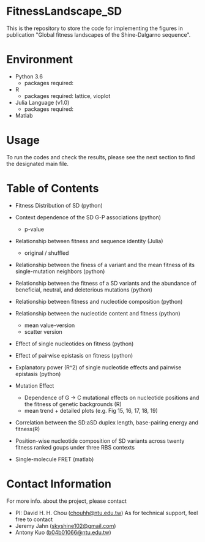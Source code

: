 # FitnessLandscape_SD
This is the repository to store the  code for implementing the figures in publication "Global fitness landscapes of the Shine-Dalgarno sequence".

# Environment
* Python 3.6
  * packages required:
* R
  * packages required: lattice, vioplot
* Julia Language (v1.0)
  * packages required: 
* Matlab 

# Usage
To run the codes and check the results, please see the next section to find the designated main file. 

# Table of Contents
* Fitness Distribution of SD (python)
* Context dependence of the SD G-P associations (python)
  * p-value 
* Relationship between fitness and sequence identity (Julia)
  * original / shuffled
* Relationship between the finess of a variant and the mean fitness of its single-mutation neighbors (python)
* Relationship between the fitness of a SD variants and the abundance of beneficial, neutral, and deleterious mutations (python)
* Relationship between fitness and nucleotide composition (python)
* Relationship between the nucleotide content and fitness (python)
  * mean value-version
  * scatter version
* Effect of single nucleotides on fitness (python)
* Effect of pairwise epistasis on fitness (python)
* Explanatory power (R^2) of single nucleotide effects and pairwise epistasis (python)

* Mutation Effect
  * Dependence of G &rarr; C mutational effects on nucleotide positions and the fitness of genetic backgrounds (R)
  * mean trend + detailed plots (e.g. Fig 15, 16, 17, 18, 19)
* Correlation between the SD:aSD duplex length, base-pairing energy and fitness(R) 
* Position-wise nucleotide composition of SD variants across twenty fitness ranked goups under three RBS contexts

* Single-molecule FRET (matlab)




# Contact Information
For more info. about the project, please contact
* PI: David H. H. Chou (chouhh@ntu.edu.tw)
As for technical support, feel free to contact
* Jeremy Jahn (skyshine102@gmail.com)
* Antony Kuo (b04b01066@ntu.edu.tw)

